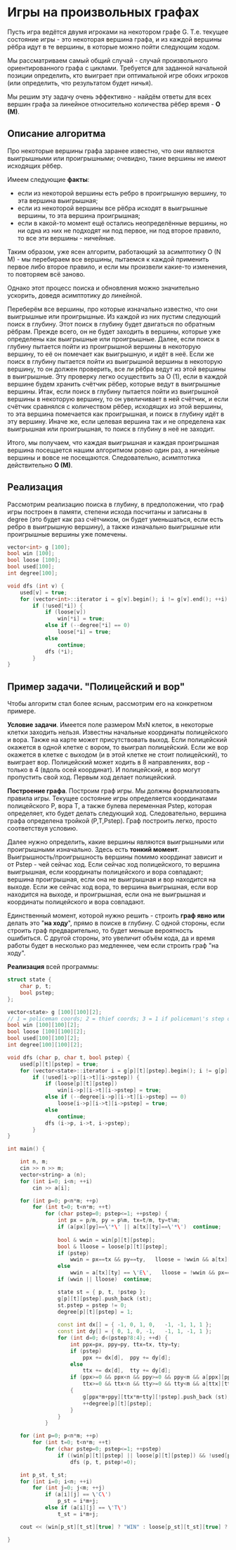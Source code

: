 # Игры на произвольных графах

Пусть игра ведётся двумя игроками на некотором графе G. Т.е. текущее состояние игры - это некоторая вершина графа, и из каждой вершины рёбра идут в те вершины, в которые можно пойти следующим ходом.

Мы рассматриваем самый общий случай - случай произвольного ориентированного графа с циклами. Требуется для заданной начальной позиции определить, кто выиграет при оптимальной игре обоих игроков (или определить, что результатом будет ничья).

Мы решим эту задачу очень эффективно - найдём ответы для всех вершин графа за линейное относительно количества рёбер время - **O (M)**.

## Описание алгоритма

Про некоторые вершины графа заранее известно, что они являются выигрышными или проигрышными; очевидно, такие вершины не имеют исходящих рёбер.

Имеем следующие **факты**:

* если из некоторой вершины есть ребро в проигрышную вершину, то эта вершина выигрышная;
* если из некоторой вершины все рёбра исходят в выигрышные вершины, то эта вершина проигрышная;
* если в какой-то момент ещё остались неопределённые вершины, но ни одна из них не подходят ни под первое, ни под второе правило, то все эти вершины - ничейные.

Таким образом, уже ясен алгоритм, работающий за асимптотику O (N M) - мы перебираем все вершины, пытаемся к каждой применить первое либо второе правило, и если мы произвели какие-то изменения, то повторяем всё заново.

Однако этот процесс поиска и обновления можно значительно ускорить, доведя асимптотику до линейной.

Переберём все вершины, про которые изначально известно, что они выигрышные или проигрышные. Из каждой из них пустим следующий поиск в глубину. Этот поиск в глубину будет двигаться по обратным рёбрам. Прежде всего, он не будет заходить в вершины, которые уже определены как выигрышные или проигрышные. Далее, если поиск в глубину пытается пойти из проигрышной вершины в некоторую вершину, то её он помечает как выигрышную, и идёт в неё. Если же поиск в глубину пытается пойти из выигрышной вершины в некоторую вершину, то он должен проверить, все ли рёбра ведут из этой вершины в выигрышные. Эту проверку легко осуществить за O (1), если в каждой вершине будем хранить счётчик рёбер, которые ведут в выигрышные вершины. Итак, если поиск в глубину пытается пойти из выигрышной вершины в некоторую вершину, то он увеличивает в ней счётчик, и если счётчик сравнялся с количеством рёбер, исходящих из этой вершины, то эта вершина помечается как проигрышная, и поиск в глубину идёт в эту вершину. Иначе же, если целевая вершина так и не определена как выигрышная или проигрышная, то поиск в глубину в неё не заходит.

Итого, мы получаем, что каждая выигрышная и каждая проигрышная вершина посещается нашим алгоритмом ровно один раз, а ничейные вершины и вовсе не посещаются. Следовательно, асимптотика действительно **O (M)**.

## Реализация

Рассмотрим реализацию поиска в глубину, в предположении, что граф игры построен в памяти, степени исхода посчитаны и записаны в degree (это будет как раз счётчиком, он будет уменьшаться, если есть ребро в выигрышную вершину), а также изначально выигрышные или проигрышные вершины уже помечены.

<!--- TODO: specify code snippet id -->
``` cpp
vector<int> g [100];
bool win [100];
bool loose [100];
bool used[100];
int degree[100];

void dfs (int v) {
    used[v] = true;
    for (vector<int>::iterator i = g[v].begin(); i != g[v].end(); ++i)
        if (!used[*i]) {
            if (loose[v])
                win[*i] = true;
            else if (--degree[*i] == 0)
                loose[*i] = true;
            else
                continue;
            dfs (*i);
        }
}
```

## Пример задачи. "Полицейский и вор"

Чтобы алгоритм стал более ясным, рассмотрим его на конкретном примере.

**Условие задачи**. Имеется поле размером MxN клеток, в некоторые клетки заходить нельзя. Известны начальные координаты полицейского и вора. Также на карте может присутствовать выход. Если полицейский окажется в одной клетке с вором, то выиграл полицейский. Если же вор окажется в клетке с выходом (и в этой клетке не стоит полицейский), то выиграет вор. Полицейский может ходить в 8 направлениях, вор - только в 4 (вдоль осей координат). И полицейский, и вор могут пропустить свой ход. Первым ход делает полицейский.

**Построение графа**. Построим граф игры. Мы должны формализовать правила игры. Текущее состояние игры определяется координатами полицейского P, вора T, а также булева переменная Pstep, которая определяет, кто будет делать следующий ход. Следовательно, вершина графа определена тройкой (P,T,Pstep). Граф построить легко, просто соответствуя условию.

Далее нужно определить, какие вершины являются выигрышными или проигрышными изначально. Здесь есть **тонкий момент**. Выигрышность/проигрышность вершины помимо координат зависит и от Pstep - чей сейчас ход. Если сейчас ход полицейского, то вершина выигрышная, если координаты полицейского и вора совпадают; вершина проигрышная, если она не выигрышная и вор находится на выходе. Если же сейчас ход вора, то вершина выигрышная, если вор находится на выходе, и проигрышная, если она не выигрышная и координаты полицейского и вора совпадают.

Единственный момент, которой нужно решить - строить **граф явно или** делать это "**на ходу**", прямо в поиске в глубину. С одной стороны, если строить граф предварительно, то будет меньше вероятность ошибиться. С другой стороны, это увеличит объём кода, да и время работы будет в несколько раз медленнее, чем если строить граф "на ходу".

**Реализация** всей программы:

<!--- TODO: specify code snippet id -->
``` cpp
struct state {
    char p, t;
    bool pstep;
};

vector<state> g [100][100][2];
// 1 = policeman coords; 2 = thief coords; 3 = 1 if policeman\'s step or 0 if thief\'s.
bool win [100][100][2];
bool loose [100][100][2];
bool used[100][100][2];
int degree[100][100][2];

void dfs (char p, char t, bool pstep) {
    used[p][t][pstep] = true;
    for (vector<state>::iterator i = g[p][t][pstep].begin(); i != g[p][t][pstep].end(); ++i)
        if (!used[i->p][i->t][i->pstep]) {
            if (loose[p][t][pstep])
                win[i->p][i->t][i->pstep] = true;
            else if (--degree[i->p][i->t][i->pstep] == 0)
                loose[i->p][i->t][i->pstep] = true;
            else
                continue;
            dfs (i->p, i->t, i->pstep);
        }
}

int main() {

    int n, m;
    cin >> n >> m;
    vector<string> a (n);
    for (int i=0; i<n; ++i)
        cin >> a[i];

    for (int p=0; p<n*m; ++p)
        for (int t=0; t<n*m; ++t)
            for (char pstep=0; pstep<=1; ++pstep) {
                int px = p/m, py = p%m, tx=t/m, ty=t%m;
                if (a[px][py]==\'*\' || a[tx][ty]==\'*\')  continue;
                
                bool & wwin = win[p][t][pstep];
                bool & lloose = loose[p][t][pstep];
                if (pstep)
                    wwin = px==tx && py==ty,   lloose = !wwin && a[tx][ty] == \'E\';
                else
                    wwin = a[tx][ty] == \'E\',   lloose = !wwin && px==tx && py==ty;
                if (wwin || lloose)  continue;

                state st = { p, t, !pstep };
                g[p][t][pstep].push_back (st);
                st.pstep = pstep != 0;
                degree[p][t][pstep] = 1;
                
                const int dx[] = { -1, 0, 1, 0,   -1, -1, 1, 1 };
                const int dy[] = { 0, 1, 0, -1,   -1, 1, -1, 1 };
                for (int d=0; d<(pstep?8:4); ++d) {
                    int ppx=px, ppy=py, ttx=tx, tty=ty;
                    if (pstep)
                        ppx += dx[d],  ppy += dy[d];
                    else
                        ttx += dx[d],  tty += dy[d];
                    if (ppx>=0 && ppx<n && ppy>=0 && ppy<m && a[ppx][ppy]!=\'*\' &&
                        ttx>=0 && ttx<n && tty>=0 && tty<m && a[ttx][tty]!=\'*\')
                    {
                        g[ppx*m+ppy][ttx*m+tty][!pstep].push_back (st);
                        ++degree[p][t][pstep];
                    }
                }
            }

    for (int p=0; p<n*m; ++p)
        for (int t=0; t<n*m; ++t)
            for (char pstep=0; pstep<=1; ++pstep)
                if ((win[p][t][pstep] || loose[p][t][pstep]) && !used[p][t][pstep])
                    dfs (p, t, pstep!=0);

    int p_st, t_st;
    for (int i=0; i<n; ++i)
        for (int j=0; j<m; ++j)
            if (a[i][j] == \'C\')
                p_st = i*m+j;
            else if (a[i][j] == \'T\')
                t_st = i*m+j;

    cout << (win[p_st][t_st][true] ? "WIN" : loose[p_st][t_st][true] ? "LOSS" : "DRAW");

}
```
